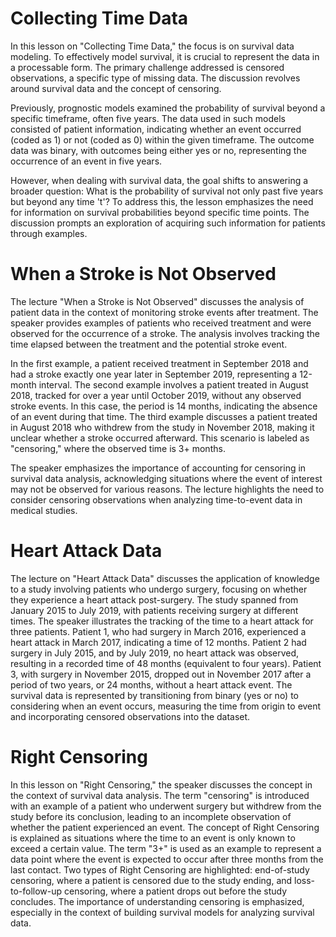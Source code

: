 # Collecting Time Data

In this lesson on "Collecting Time Data," the focus is on survival data modeling. To effectively model survival, it is crucial to represent the data in a processable form. The primary challenge addressed is censored observations, a specific type of missing data. The discussion revolves around survival data and the concept of censoring.

Previously, prognostic models examined the probability of survival beyond a specific timeframe, often five years. The data used in such models consisted of patient information, indicating whether an event occurred (coded as 1) or not (coded as 0) within the given timeframe. The outcome data was binary, with outcomes being either yes or no, representing the occurrence of an event in five years.

However, when dealing with survival data, the goal shifts to answering a broader question: What is the probability of survival not only past five years but beyond any time 't'? To address this, the lesson emphasizes the need for information on survival probabilities beyond specific time points. The discussion prompts an exploration of acquiring such information for patients through examples.

# When a Stroke is Not Observed

The lecture "When a Stroke is Not Observed" discusses the analysis of patient data in the context of monitoring stroke events after treatment. The speaker provides examples of patients who received treatment and were observed for the occurrence of a stroke. The analysis involves tracking the time elapsed between the treatment and the potential stroke event.

In the first example, a patient received treatment in September 2018 and had a stroke exactly one year later in September 2019, representing a 12-month interval. The second example involves a patient treated in August 2018, tracked for over a year until October 2019, without any observed stroke events. In this case, the period is 14 months, indicating the absence of an event during that time. The third example discusses a patient treated in August 2018 who withdrew from the study in November 2018, making it unclear whether a stroke occurred afterward. This scenario is labeled as "censoring," where the observed time is 3+ months.

The speaker emphasizes the importance of accounting for censoring in survival data analysis, acknowledging situations where the event of interest may not be observed for various reasons. The lecture highlights the need to consider censoring observations when analyzing time-to-event data in medical studies.

# Heart Attack Data

The lecture on "Heart Attack Data" discusses the application of knowledge to a study involving patients who undergo surgery, focusing on whether they experience a heart attack post-surgery. The study spanned from January 2015 to July 2019, with patients receiving surgery at different times. The speaker illustrates the tracking of the time to a heart attack for three patients. Patient 1, who had surgery in March 2016, experienced a heart attack in March 2017, indicating a time of 12 months. Patient 2 had surgery in July 2015, and by July 2019, no heart attack was observed, resulting in a recorded time of 48 months (equivalent to four years). Patient 3, with surgery in November 2015, dropped out in November 2017 after a period of two years, or 24 months, without a heart attack event. The survival data is represented by transitioning from binary (yes or no) to considering when an event occurs, measuring the time from origin to event and incorporating censored observations into the dataset.

# Right Censoring

In this lesson on "Right Censoring," the speaker discusses the concept in the context of survival data analysis. The term "censoring" is introduced with an example of a patient who underwent surgery but withdrew from the study before its conclusion, leading to an incomplete observation of whether the patient experienced an event. The concept of Right Censoring is explained as situations where the time to an event is only known to exceed a certain value. The term "3+" is used as an example to represent a data point where the event is expected to occur after three months from the last contact. Two types of Right Censoring are highlighted: end-of-study censoring, where a patient is censored due to the study ending, and loss-to-follow-up censoring, where a patient drops out before the study concludes. The importance of understanding censoring is emphasized, especially in the context of building survival models for analyzing survival data.